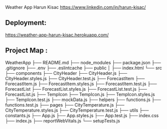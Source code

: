 Weather App
Harun Kisac
https://www.linkedin.com/in/harun-kisac/


Deployment:
-----------
https://weather-app-harun-kisac.herokuapp.com/


Project Map : 
-------------
WeatherApp
├── README.md
├── node_modules
├── package.json
├── .gitignore
├── .env
├── .eslintcache
├── public
│   ├── index.html
└── src
    ├── components
        ├── CityHeader
            ├── CityHeader.js
            ├── CityHeader.styles.js
            ├── CityHeader.test.js
        ├── ForecastItem
            ├── ForecastItem.js
            ├── ForecastItem.styles.js
            ├── ForecastItem.test.js
        ├── ForecastList
            ├── ForecastList.styles.js
            ├── ForecastList.test.js
            ├── ForecastList.js
        ├── TempIcon
            ├── TempIcon.js
            ├── TempIcon.styles.js
            ├── TempIcon.test.js
        ├── mockData.js
    ├── helpers
        ├── functions.js
        ├── functions.test.js
    ├── pages
        ├── CityTemperature.js
        ├── CityTemperature.styles.js
        ├── CityTemperature.test.js
    ├── utils
        ├── constants.js
    ├── App.js
    ├── App.styles.js
    ├── App.test.js
    ├── index.css
    ├── index.js
    ├── reportWebVitals.js
    └── setupTests.js